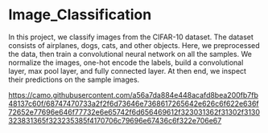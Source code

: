 # Image_Classification

In this project, we classify images from the CIFAR-10 dataset. The dataset consists of airplanes, dogs, cats, and other objects. Here, we preprocessed the data, then train a convolutional neural network on all the samples. We normalize the images, one-hot encode the labels, build a convolutional layer, max pool layer, and fully connected layer. At then end, we inspect their predictions on the sample images.

https://camo.githubusercontent.com/a56a7da884e448acafd8bea200fb7fb48137c60f/68747470733a2f2f6d73646e7368617265642e626c6f622e636f72652e77696e646f77732e6e65742f6d656469612f323031362f31302f3130323831365f323235385f4170706c79696e67436c6f322e706e67


